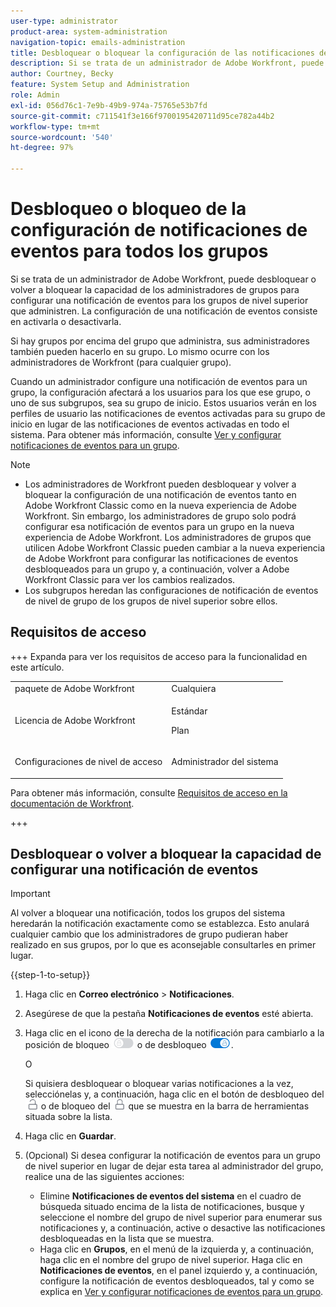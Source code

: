 ```yaml
---
user-type: administrator
product-area: system-administration
navigation-topic: emails-administration
title: Desbloquear o bloquear la configuración de las notificaciones de eventos para todos los grupos
description: Si se trata de un administrador de Adobe Workfront, puede desbloquear o volver a bloquear la capacidad de los administradores de grupos para configurar una notificación de eventos para los grupos de nivel superior que administren. La configuración de una notificación de eventos consiste en activarla o desactivarla.
author: Courtney, Becky
feature: System Setup and Administration
role: Admin
exl-id: 056d76c1-7e9b-49b9-974a-75765e53b7fd
source-git-commit: c711541f3e166f9700195420711d95ce782a44b2
workflow-type: tm+mt
source-wordcount: '540'
ht-degree: 97%

---
```


# Desbloqueo o bloqueo de la configuración de notificaciones de eventos para todos los grupos

Si se trata de un administrador de Adobe Workfront, puede desbloquear o volver a bloquear la capacidad de los administradores de grupos para configurar una notificación de eventos para los grupos de nivel superior que administren. La configuración de una notificación de eventos consiste en activarla o desactivarla.

Si hay grupos por encima del grupo que administra, sus administradores también pueden hacerlo en su grupo. Lo mismo ocurre con los administradores de Workfront (para cualquier grupo).

Cuando un administrador configure una notificación de eventos para un grupo, la configuración afectará a los usuarios para los que ese grupo, o uno de sus subgrupos, sea su grupo de inicio. Estos usuarios verán en los perfiles de usuario las notificaciones de eventos activadas para su grupo de inicio en lugar de las notificaciones de eventos activadas en todo el sistema. Para obtener más información, consulte [Ver y configurar notificaciones de eventos para un grupo](../../../administration-and-setup/manage-groups/create-and-manage-groups/view-and-configure-event-notifications-group.md).

>[!NOTE]
>
>* Los administradores de Workfront pueden desbloquear y volver a bloquear la configuración de una notificación de eventos tanto en Adobe Workfront Classic como en la nueva experiencia de Adobe Workfront. Sin embargo, los administradores de grupo solo podrá configurar esa notificación de eventos para un grupo en la nueva experiencia de Adobe Workfront. Los administradores de grupos que utilicen Adobe Workfront Classic pueden cambiar a la nueva experiencia de Adobe Workfront para configurar las notificaciones de eventos desbloqueados para un grupo y, a continuación, volver a Adobe Workfront Classic para ver los cambios realizados.
>* Los subgrupos heredan las configuraciones de notificación de eventos de nivel de grupo de los grupos de nivel superior sobre ellos.
>

## Requisitos de acceso

+++ Expanda para ver los requisitos de acceso para la funcionalidad en este artículo.

<table style="table-layout:auto"> 
 <col> 
 <col> 
 <tbody> 
  <tr> 
   <td role="rowheader">paquete de Adobe Workfront</td> 
   <td>Cualquiera</td> 
  </tr> 
  <tr> 
   <td role="rowheader">Licencia de Adobe Workfront</td> 
   <td>
   <p>Estándar</p>
   <p>Plan</p></td> 
  </tr> 
  <tr> 
   <td role="rowheader">Configuraciones de nivel de acceso</td> 
   <td> <p>Administrador del sistema</p> </td> 
  </tr> 
 </tbody> 
</table>

Para obtener más información, consulte [Requisitos de acceso en la documentación de Workfront](/help/quicksilver/administration-and-setup/add-users/access-levels-and-object-permissions/access-level-requirements-in-documentation.md).

+++

## Desbloquear o volver a bloquear la capacidad de configurar una notificación de eventos

>[!IMPORTANT]
>
>Al volver a bloquear una notificación, todos los grupos del sistema heredarán la notificación exactamente como se establezca. Esto anulará cualquier cambio que los administradores de grupo pudieran haber realizado en sus grupos, por lo que es aconsejable consultarles en primer lugar.

{{step-1-to-setup}}

1. Haga clic en **Correo electrónico** > **Notificaciones**.

1. Asegúrese de que la pestaña **Notificaciones de eventos** esté abierta.
1. Haga clic en el icono de la derecha de la notificación para cambiarlo a la posición de bloqueo ![Bloquear icono](assets/lock-toggle-button.png) o de desbloqueo ![Desbloquear icono](assets/unlock-toggle-button.png).

   O

   Si quisiera desbloquear o bloquear varias notificaciones a la vez, selecciónelas y, a continuación, haga clic en el botón de desbloqueo del ![icono desbloquear](assets/unlock-icon-toolbar.png) o de bloqueo del ![icono bloquear](assets/lock-icon-locked-qs.png) que se muestra en la barra de herramientas situada sobre la lista.

1. Haga clic en **Guardar**.
1. (Opcional) Si desea configurar la notificación de eventos para un grupo de nivel superior en lugar de dejar esta tarea al administrador del grupo, realice una de las siguientes acciones:

   * Elimine **Notificaciones de eventos del sistema** en el cuadro de búsqueda situado encima de la lista de notificaciones, busque y seleccione el nombre del grupo de nivel superior para enumerar sus notificaciones y, a continuación, active o desactive las notificaciones desbloqueadas en la lista que se muestra.
   * Haga clic en **Grupos**, en el menú de la izquierda y, a continuación, haga clic en el nombre del grupo de nivel superior. Haga clic en **Notificaciones de eventos**, en el panel izquierdo y, a continuación, configure la notificación de eventos desbloqueados, tal y como se explica en [Ver y configurar notificaciones de eventos para un grupo](../../../administration-and-setup/manage-groups/create-and-manage-groups/view-and-configure-event-notifications-group.md).

